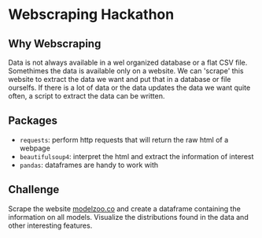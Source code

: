 # Webscraping Hackathon

## Why Webscraping

Data is not always available in a wel organized database or a flat CSV file.
Somethimes the data is available only on a website. We can 'scrape' this
website to extract the data we want and put that in a database or file
ourselfs. If there is a lot of data or the data updates the data we want quite
often, a script to extract the data can be written.

## Packages

- `requests`: perform http requests that will return the raw html of a webpage
- `beautifulsoup4`: interpret the html and extract the information of interest
- `pandas`: dataframes are handy to work with

## Challenge

Scrape the website [modelzoo.co](https://modelzoo.co/) and create a dataframe
containing the information on all models. Visualize the distributions found in
the data and other interesting features.
